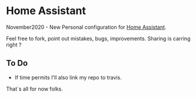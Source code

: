 # Home Assistant #

November2020 - New Personal configuration for [Home Assistant](https://www.home-assistant.io/).

Feel free to fork, point out mistakes, bugs, improvements. Sharing is carring right ?

## To Do ##
* If time permits I'll also link my repo to travis.

That`s all for now folks.